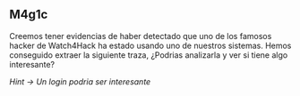 ## M4g1c
Creemos tener evidencias de haber detectado que uno de los famosos hacker de Watch4Hack ha estado usando uno de nuestros sistemas. Hemos conseguido extraer la siguiente traza, ¿Podrias analizarla y ver si tiene algo interesante?

*Hint -> Un login podria ser interesante*
